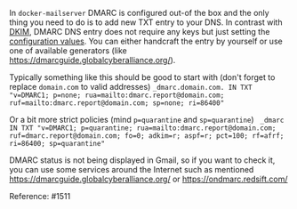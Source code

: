 In `docker-mailserver` DMARC is configured out-of the box and the only thing you need to do is to add new TXT entry to your DNS. In contrast with [DKIM](https://github.com/tomav/docker-mailserver/wiki/Configure-DKIM), DMARC DNS entry does not require any keys but just setting the [configuration values](https://github.com/internetstandards/toolbox-wiki/blob/master/DMARC-how-to.md#overview-of-dmarc-configuration-tags). You can either handcraft the entry by yourself or use one of available generators (like https://dmarcguide.globalcyberalliance.org/).

Typically something like this should be good to start with (don't forget to replace `domain.com` to valid addresses)
`_dmarc.domain.com. IN TXT "v=DMARC1; p=none; rua=mailto:dmarc.report@domain.com; ruf=mailto:dmarc.report@domain.com; sp=none; ri=86400"`

Or a bit more strict policies (mind `p=quarantine` and `sp=quarantine`)
` _dmarc IN TXT "v=DMARC1; p=quarantine; rua=mailto:dmarc.report@domain.com; ruf=dmarc.report@domain.com; fo=0; adkim=r; aspf=r; pct=100; rf=afrf; ri=86400; sp=quarantine"`

DMARC status is not being displayed in Gmail, so if you want to check it, you can use some services around the Internet such as mentioned https://dmarcguide.globalcyberalliance.org/ or https://ondmarc.redsift.com/

Reference: #1511
